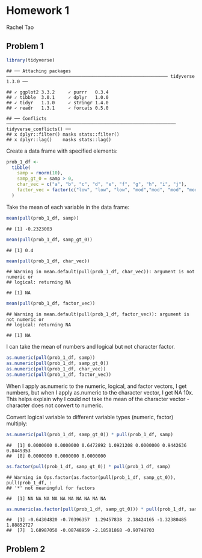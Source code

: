 Homework 1
================
Rachel Tao

## Problem 1

``` r
library(tidyverse)
```

    ## ── Attaching packages ──────────────────────────────────────────────────────────── tidyverse 1.3.0 ──

    ## ✓ ggplot2 3.3.2     ✓ purrr   0.3.4
    ## ✓ tibble  3.0.1     ✓ dplyr   1.0.0
    ## ✓ tidyr   1.1.0     ✓ stringr 1.4.0
    ## ✓ readr   1.3.1     ✓ forcats 0.5.0

    ## ── Conflicts ─────────────────────────────────────────────────────────────── tidyverse_conflicts() ──
    ## x dplyr::filter() masks stats::filter()
    ## x dplyr::lag()    masks stats::lag()

Create a data frame with specified elements:

``` r
prob_1_df <- 
  tibble(
    samp = rnorm(10),
    samp_gt_0 = samp > 0,
    char_vec = c("a", "b", "c", "d", "e", "f", "g", "h", "i", "j"),
    factor_vec = factor(c("low", "low", "low", "mod","mod", "mod", "mod", "high", "high", "high"))
  )
```

Take the mean of each variable in the data frame:

``` r
mean(pull(prob_1_df, samp))
```

    ## [1] -0.2323003

``` r
mean(pull(prob_1_df, samp_gt_0))
```

    ## [1] 0.4

``` r
mean(pull(prob_1_df, char_vec))
```

    ## Warning in mean.default(pull(prob_1_df, char_vec)): argument is not numeric or
    ## logical: returning NA

    ## [1] NA

``` r
mean(pull(prob_1_df, factor_vec))
```

    ## Warning in mean.default(pull(prob_1_df, factor_vec)): argument is not numeric or
    ## logical: returning NA

    ## [1] NA

I can take the mean of numbers and logical but not character factor.

``` r
as.numeric(pull(prob_1_df, samp))
as.numeric(pull(prob_1_df, samp_gt_0))
as.numeric(pull(prob_1_df, char_vec))
as.numeric(pull(prob_1_df, factor_vec))
```

When I apply as.numeric to the numeric, logical, and factor vectors, I
get numbers, but when I apply as.numeric to the character vector, I get
NA 10x. This helps explain why I could not take the mean of the
character vector - character does not convert to numeric.

Convert logical variable to different variable types (numeric, factor)
multiply:

``` r
as.numeric(pull(prob_1_df, samp_gt_0)) * pull(prob_1_df, samp)
```

    ##  [1] 0.0000000 0.0000000 0.6472892 1.0921208 0.0000000 0.9442636 0.8449353
    ##  [8] 0.0000000 0.0000000 0.0000000

``` r
as.factor(pull(prob_1_df, samp_gt_0)) * pull(prob_1_df, samp)
```

    ## Warning in Ops.factor(as.factor(pull(prob_1_df, samp_gt_0)), pull(prob_1_df, :
    ## '*' not meaningful for factors

    ##  [1] NA NA NA NA NA NA NA NA NA NA

``` r
as.numeric(as.factor(pull(prob_1_df, samp_gt_0))) * pull(prob_1_df, samp)
```

    ##  [1] -0.64304820 -0.70396357  1.29457838  2.18424165 -1.32380485  1.88852727
    ##  [7]  1.68987050 -0.08748959 -2.18581868 -0.90748703

## Problem 2
